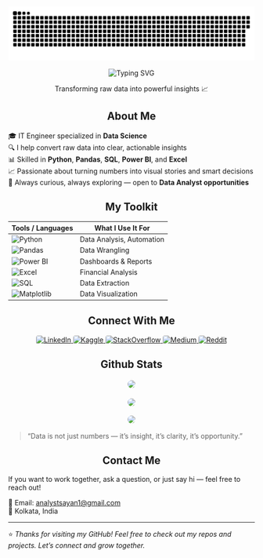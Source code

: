 <!-- Banner -->
<img src="https://github.com/analystsayan/analystsayan/blob/output/github-snake-dark.svg">

<p align="center">
  <img src="https://readme-typing-svg.demolab.com?font=Jost&weight=600&size=52&duration=4000&pause=1000&color=20C20E&center=true&vCenter=true&width=900&lines=Hi+there+%F0%9F%91%8B;I'm+Sayan+Mondal;Data+Analyst" alt="Typing SVG" />
</p>

<p align="center">Transforming raw data into powerful insights 📈</p>


<h2 align="center">About Me</h2>

🎓 IT Engineer specialized in **Data Science**  
🔍 I help convert raw data into clear, actionable insights  
📊 Skilled in **Python**, **Pandas**, **SQL**, **Power BI**, and **Excel**  
📈 Passionate about turning numbers into visual stories and smart decisions   
🎯 Always curious, always exploring — open to **Data Analyst opportunities**


<h2 align="center">My Toolkit</h2>

| Tools / Languages | What I Use It For |
|-------------------|-------------------|
| ![Python](https://img.shields.io/badge/-Python-1f425f?style=for-the-badge&logo=python&logoColor=white&color=3776AB) | Data Analysis, Automation |
| ![Pandas](https://img.shields.io/badge/-Pandas-1f425f?style=for-the-badge&logo=pandas&logoColor=white&color=150458) | Data Wrangling |
| ![Power BI](https://img.shields.io/badge/-PowerBI-1f425f?style=for-the-badge&logo=powerbi&logoColor=white&color=F2C811) | Dashboards & Reports |
| ![Excel](https://img.shields.io/badge/-Excel-1f425f?style=for-the-badge&logo=microsoft-excel&logoColor=white&color=217346) | Financial Analysis |
| ![SQL](https://img.shields.io/badge/-SQL-1f425f?style=for-the-badge&logo=mysql&logoColor=white&color=4479A1) | Data Extraction |
| ![Matplotlib](https://img.shields.io/badge/-Matplotlib-1f425f?style=for-the-badge&logo=matplotlib&logoColor=white&color=3C4E78) | Data Visualization |


<h2 align="center">Connect With Me</h2>

<p align="center">
  <a href="https://www.linkedin.com/in/analystsayan/" target="_blank">
    <img src="https://img.shields.io/badge/LinkedIn-0A66C2?style=for-the-badge&logo=linkedin&logoColor=white" alt="LinkedIn" style="border-radius:4px"/>
  </a>
  <a href="https://www.kaggle.com/analystsayan" target="_blank">
    <img src="https://img.shields.io/badge/Kaggle-20BEFF?style=for-the-badge&logo=kaggle&logoColor=white" alt="Kaggle" style="border-radius:4px"/>
  </a>
  <a href="https://stackoverflow.com/users/29137444/analyst-sayan" target="_blank">
    <img src="https://img.shields.io/badge/Stack%20Overflow-F58025?style=for-the-badge&logo=stackoverflow&logoColor=white" alt="StackOverflow" style="border-radius:4px"/>
  </a>
  <a href="https://medium.com/@analystsayan" target="_blank">
    <img src="https://img.shields.io/badge/Medium-12100E?style=for-the-badge&logo=medium&logoColor=white" alt="Medium" style="border-radius:4px"/>
  </a>
  <a href="https://www.reddit.com/user/AnalystSayan/" target="_blank">
    <img src="https://img.shields.io/badge/Reddit-FF4500?style=for-the-badge&logo=reddit&logoColor=white" alt="Reddit" style="border-radius:4px"/>
  </a>
</p>


<h2 align="center">Github Stats</h2>

<p align="center">
  <img src="https://github-readme-stats.vercel.app/api/top-langs/?username=analystsayan&layout=compact&theme=radical&title_color=20C20E&text_color=ffffff" style="border:2px solid white; border-radius:14px"/>
</p>

<p align="center">
    <img src="https://github-readme-stats.vercel.app/api?username=analystsayan&show_icons=true&hide_border=true&count_private=true&theme=radical&title_color=20C20E&text_color=ffffff&icon_color=20C20E" style="border:2px solid white; border-radius:14px"/>
</p>

<p align="center">
  <img src="https://github-readme-streak-stats.herokuapp.com?user=analystsayan&theme=radical&hide_border=true&ring=20C20E&fire=20C20E&currStreakLabel=20C20E&sideNums=ffffff&sideLabels=ffffff" style="border-radius:10px"/>
</p>


<!-- <p align="center">
  <img src="https://github-readme-activity-graph.vercel.app/graph?username=analystsayan&theme=react-dark&area=true&hide_border=true" width="100%" style="border-radius:10px"/>
</p> -->

> “Data is not just numbers — it’s insight, it’s clarity, it’s opportunity.”


<h2 align="center">Contact Me</h2>

If you want to work together, ask a question, or just say hi — feel free to reach out!

📧 Email: analystsayan1@gmail.com  
📍 Kolkata, India

---

⭐ *Thanks for visiting my GitHub! Feel free to check out my repos and projects. Let’s connect and grow together.*

